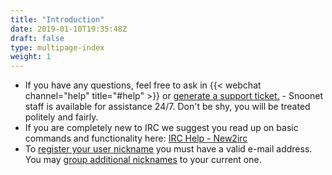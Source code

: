 ```yaml
---
title: "Introduction"
date: 2019-01-10T19:35:48Z
draft: false
type: multipage-index
weight: 1
---
```


* If you have any questions, feel free to ask in {{< webchat channel="help" title="#help" >}} or [generate a support ticket.](/support) - Snoonet staff is available for assistance 24/7. Don't be shy, you will be treated politely and fairly.
* If you are completely new to IRC we suggest you read up on basic commands and functionality here: [IRC Help - New2irc](http://www.irchelp.org/irchelp/new2irc.html)
* To [register your user nickname](/anope#NickServ) you must have a valid e-mail address. You may [group additional nicknames](/anope#NickServ) to your current one.

